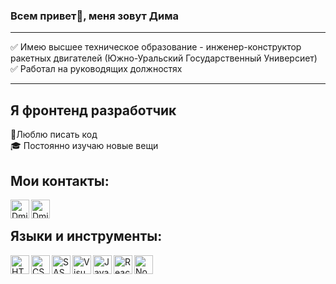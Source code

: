 ### Всем привет👋, меня зовут Дима

---

:white_check_mark: Имею высшее техническое образование - инженер-конструктор ракетных двигателей (Южно-Уральский Государственный Универсиет) <br/>
:white_check_mark: Работал на руководящих должностях

---

## Я фронтенд разработчик

:muscle:Люблю писать код <br/>
:mortar_board: Постоянно изучаю новые вещи <br/>

## Мои контакты:

[<img align="left" alt="DmitryTsirul | Instagram" width="30px" src="https://img.icons8.com/3d-fluency/100/000000/3d-fluency-instagram-logo.png"/>][instagram]
[<img align="left" alt="DmitryTsirul | Telegram" width="30px" src="https://img.icons8.com/fluency/48/000000/telegram-app.png"/>][telegram]

 <br/>

## Языки и инструменты:

<img align="left" alt="HTML" width="30px" src="https://img.icons8.com/color/48/000000/html-5--v1.png"/>
<img align="left" alt="CSS" width="30px" src="https://img.icons8.com/color/48/000000/css3.png"/>
<img align="left" alt="SASS" width="30px" src="https://img.icons8.com/color/48/000000/sass.png"/>
<img align="left" alt="Visual Studio Code" width="30px" src="https://img.icons8.com/fluency/48/000000/visual-studio-code-insides.png"/>
<img align="left" alt="Javascript" width="30px" src="https://img.icons8.com/color/48/000000/javascript--v1.png"/>
<img align="left" alt="React" width="30px" src="https://img.icons8.com/color/48/000000/react-native.png"/>
<img align="left" alt="Node.js" width="30px" src="https://img.icons8.com/fluency/48/000000/node-js.png"/>

<br/>
<br/>

[instagram]: https://www.instagram.com/dmitry_tsirul/?hl=ru
[telegram]: https://t.me/Unstopo
